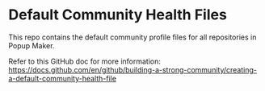 # Default Community Health Files

This repo contains the default community profile files for all repositories in Popup Maker.

Refer to this GitHub doc for more information: https://docs.github.com/en/github/building-a-strong-community/creating-a-default-community-health-file
